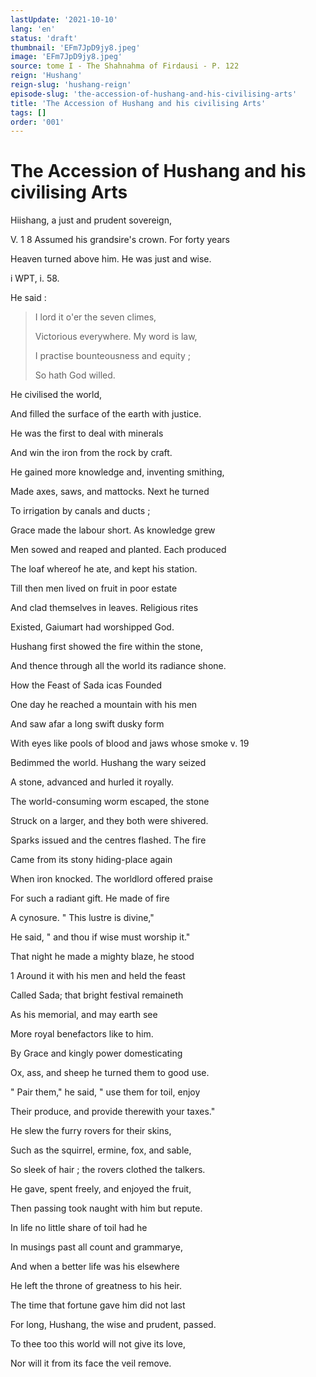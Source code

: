```yaml
---
lastUpdate: '2021-10-10'
lang: 'en'
status: 'draft'
thumbnail: 'EFm7JpD9jy8.jpeg'
image: 'EFm7JpD9jy8.jpeg'
source: tome I - The Shahnahma of Firdausi - P. 122
reign: 'Hushang'
reign-slug: 'hushang-reign'
episode-slug: 'the-accession-of-hushang-and-his-civilising-arts'
title: 'The Accession of Hushang and his civilising Arts'
tags: []
order: '001'
---
```


<!-- LTeX: language=en -->

# The Accession of Hushang and his civilising Arts

Hiishang, a just and prudent sovereign,

V. 1 8 Assumed his grandsire's crown. For forty years

Heaven turned above him. He was just and wise.

i WPT, i. 58.



He said :

> I lord it o'er the seven climes,
>
> Victorious everywhere. My word is law,
>
> I practise bounteousness and equity ;
>
> So hath God willed.

He civilised the world,

And filled the surface of the earth with justice.

He was the first to deal with minerals

And win the iron from the rock by craft.

He gained more knowledge and, inventing smithing,

Made axes, saws, and mattocks. Next he turned

To irrigation by canals and ducts ;

Grace made the labour short. As knowledge grew

Men sowed and reaped and planted. Each produced

The loaf whereof he ate, and kept his station.

Till then men lived on fruit in poor estate

And clad themselves in leaves. Religious rites

Existed, Gaiumart had worshipped God.

Hushang first showed the fire within the stone,

And thence through all the world its radiance shone.

How the Feast of Sada icas Founded

One day he reached a mountain with his men

And saw afar a long swift dusky form

With eyes like pools of blood and jaws whose smoke v. 19

Bedimmed the world. Hushang the wary seized

A stone, advanced and hurled it royally.

The world-consuming worm escaped, the stone

Struck on a larger, and they both were shivered.

Sparks issued and the centres flashed. The fire

Came from its stony hiding-place again

When iron knocked. The worldlord offered praise

For such a radiant gift. He made of fire

A cynosure. " This lustre is divine,"

He said, " and thou if wise must worship it."

That night he made a mighty blaze, he stood

1 Around it with his men and held the feast

Called Sada; that bright festival remaineth

As his memorial, and may earth see

More royal benefactors like to him.

By Grace and kingly power domesticating

Ox, ass, and sheep he turned them to good use.

" Pair them," he said, " use them for toil, enjoy

Their produce, and provide therewith your taxes."

He slew the furry rovers for their skins,

Such as the squirrel, ermine, fox, and sable,

So sleek of hair ; the rovers clothed the talkers.

He gave, spent freely, and enjoyed the fruit,

Then passing took naught with him but repute.

In life no little share of toil had he

In musings past all count and grammarye,

And when a better life was his elsewhere

He left the throne of greatness to his heir.

The time that fortune gave him did not last

For long, Hushang, the wise and prudent, passed.

To thee too this world will not give its love,

Nor will it from its face the veil remove.
